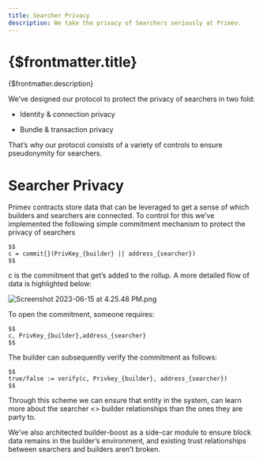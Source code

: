 ```yaml
---
title: Searcher Privacy
description: We take the privacy of Searchers seriously at Primev.
---
```


# {$frontmatter.title}

{$frontmatter.description}

We’ve designed our protocol to protect the privacy of searchers in two fold:

- Identity & connection privacy

- Bundle & transaction privacy

That’s why our protocol consists of a variety of controls to ensure pseudonymity for searchers.

# Searcher Privacy

Primev contracts store data that can be leveraged to get a sense of which builders and searchers are connected. To control for this we’ve implemented the following simple commitment mechanism to protect the privacy of searchers
```
$$
c = commit{}(PrivKey_{builder} || address_{searcher})
$$
```
c is the commitment that get’s added to the rollup. A more detailed flow of data is highlighted below:

![Screenshot 2023-06-15 at 4.25.48 PM.png](https://s3-us-west-2.amazonaws.com/secure.notion-static.com/d3d082bc-e9ce-4771-9b0f-efb6a6a1a725/Screenshot_2023-06-15_at_4.25.48_PM.png)

To open the commitment, someone requires:
```
$$
c, PrivKey_{builder},address_{searcher}
$$
```
The builder can subsequently verify the commitment as follows:
```
$$
true/false := verify(c, Privkey_{builder}, address_{searcher})
$$
```
Through this scheme we can ensure that entity in the system, can learn more about the searcher <> builder relationships than the ones they are party to.

We’ve also architected builder-boost as a side-car module to ensure block data remains in the builder’s environment, and existing trust relationships between searchers and builders aren’t broken.